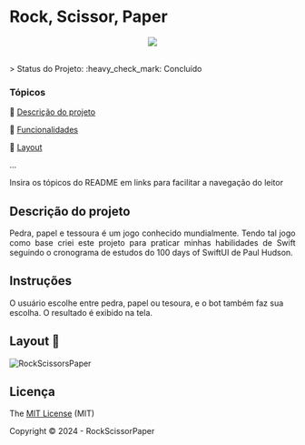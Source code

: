 <h1>Rock, Scissor, Paper</h1> 

<p align="center">
  <img src="https://img.shields.io/badge/swift-F54A2A?style=for-the-badge&logo=swift&logoColor=white"/>
</p>

<br />
> Status do Projeto: :heavy_check_mark: Concluído

### Tópicos 

:small_blue_diamond: [Descrição do projeto](#descrição-do-projeto)

:small_blue_diamond: [Funcionalidades](#funcionalidades)

:small_blue_diamond: [Layout](#deploy-da-aplicação-dash)

... 

Insira os tópicos do README em links para facilitar a navegação do leitor

## Descrição do projeto 

<p align="justify">
  Pedra, papel e tessoura é um jogo conhecido mundialmente. Tendo tal jogo como base criei este projeto para praticar minhas habilidades de Swift seguindo o cronograma de estudos do 100 days of SwiftUI de Paul Hudson.
</p>

## Instruções

O usuário escolhe entre pedra, papel ou tesoura, e o bot também faz sua escolha. O resultado é exibido na tela.

## Layout :dash:

![RockScissorsPaper](https://github.com/vitorjsss/RockScissorPaper/assets/113487173/b41f1fc4-6546-4006-9a85-8aca63f545ac)

## Licença 

The [MIT License]() (MIT)

Copyright :copyright: 2024 - RockScissorPaper

